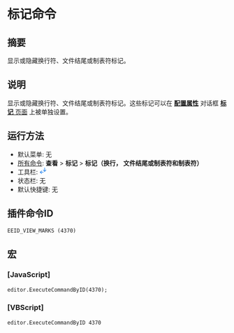 # 标记命令

## 摘要

显示或隐藏换行符、文件结尾或制表符标记。

## 说明

显示或隐藏换行符、文件结尾或制表符标记。这些标记可以在 **[配置属性](../../dlg/properties/index)** 对话框 [**标记** 页面](../../dlg/properties/marks/index) 上被单独设置。

## 运行方法

- 默认菜单: 无
- [所有命令](../tools/all_commands): **查看** >
**标记** \> **标记（换行， 文件结尾或制表符和制表符）**
- 工具栏: ![](../../images/marks.png)
- 状态栏: 无
- 默认快捷键: 无

## 插件命令ID

```
EEID_VIEW_MARKS (4370)
```

## 宏

### \[JavaScript\]

```
editor.ExecuteCommandByID(4370);
```

### \[VBScript\]

```
editor.ExecuteCommandByID 4370
```

